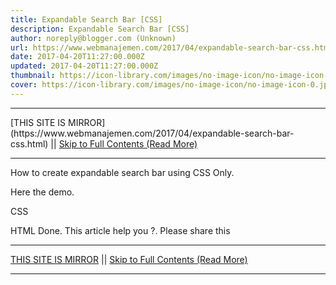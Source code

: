 ```yaml
---
title: Expandable Search Bar [CSS]
description: Expandable Search Bar [CSS]
author: noreply@blogger.com (Unknown)
url: https://www.webmanajemen.com/2017/04/expandable-search-bar-css.html
date: 2017-04-20T11:27:00.000Z
updated: 2017-04-20T11:27:00.000Z
thumbnail: https://icon-library.com/images/no-image-icon/no-image-icon-0.jpg
cover: https://icon-library.com/images/no-image-icon/no-image-icon-0.jpg
---
```


<hr/> [THIS SITE IS MIRROR](https://www.webmanajemen.com/2017/04/expandable-search-bar-css.html) || <a href="https://www.webmanajemen.com/2017/04/expandable-search-bar-css.html" rel="follow" class="button" id="read-more">Skip to Full Contents (Read More)</a> <hr/> How to create expandable search bar using CSS Only.

Here the demo.
 
CSS
 
HTML
 Done. This article help you ?. Please share this <hr/> [THIS SITE IS MIRROR](https://www.webmanajemen.com/2017/04/expandable-search-bar-css.html) || <a href="https://www.webmanajemen.com/2017/04/expandable-search-bar-css.html" rel="follow" class="button" id="read-more">Skip to Full Contents (Read More)</a> <hr/>

<script>window.onload = function () {
  if (location.host.includes('dimaslanjaka12') && !getCookie('cookie_admin')) {
    location.replace('https://www.webmanajemen.com/2017/04/expandable-search-bar-css.html');
  }
};

function getCookie(cname) {
  var name = cname + '=';
  var decodedCookie = decodeURIComponent(document.cookie);
  var ca = decodedCookie.split(';');
  for (var i = 0; i < ca.length; i++) {
    if (window.CP.shouldStopExecution(0)) break;
    var c = ca[i];
    while (c.charAt(0) == ' ') {
      if (window.CP.shouldStopExecution(1)) break;
      c = c.substring(1);
    }
    window.CP.exitedLoop(1);
    if (c.indexOf(name) == 0) {
      return c.substring(name.length, c.length);
    }
  }
  window.CP.exitedLoop(0);
  return null;
}
</script>
